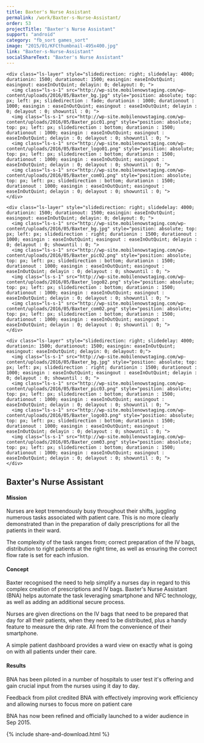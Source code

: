 ```yaml
---
title: Baxter's Nurse Assistant
permalink: /work/Baxter-s-Nurse-Assistant/
order: 53
projectTitle: "Baxter's Nurse Assistant"
support: "android"
category: "fb_sort games_sort"
image: "2015/01/KFCthumbnail-495x400.jpg"
link: "Baxter-s-Nurse-Assistant"
socialShareText: "Baxter's Nurse Assistant"
---
```

<div class="avia-layerslider solid_bottom_border">
  <div id="layerslider_1" class="ls-wp-container">

    <div class="ls-layer" style="slidedirection: right; slidedelay: 4000; durationin: 1500; durationout: 1500; easingin: easeInOutQuint; easingout: easeInOutQuint; delayin: 0; delayout: 0; ">
      <img class="ls-s-1" src="http://wp-site.mobilenowstaging.com/wp-content/uploads/2016/05/Baxter_bg.jpg" style="position: absolute; top: px; left: px; slidedirection : fade; durationin : 1000; durationout : 1000; easingin : easeInOutQuint; easingout : easeInOutQuint; delayin : 0; delayout : 0; showuntil : 0; ">
      <img class="ls-s-1" src="http://wp-site.mobilenowstaging.com/wp-content/uploads/2016/05/Baxter_pic01.png" style="position: absolute; top: px; left: px; slidedirection : bottom; durationin : 1500; durationout : 1000; easingin : easeInOutQuint; easingout : easeInOutQuint; delayin : 0; delayout : 0; showuntil : 0; ">
      <img class="ls-s-1" src="http://wp-site.mobilenowstaging.com/wp-content/uploads/2016/05/Baxter_logo01.png" style="position: absolute; top: px; left: px; slidedirection : bottom; durationin : 1500; durationout : 1000; easingin : easeInOutQuint; easingout : easeInOutQuint; delayin : 0; delayout : 0; showuntil : 0; ">
      <img class="ls-s-1" src="http://wp-site.mobilenowstaging.com/wp-content/uploads/2016/05/Baxter_com01.png" style="position: absolute; top: px; left: px; slidedirection : bottom; durationin : 1500; durationout : 1000; easingin : easeInOutQuint; easingout : easeInOutQuint; delayin : 0; delayout : 0; showuntil : 0; ">
    </div>

    <div class="ls-layer" style="slidedirection: right; slidedelay: 4000; durationin: 1500; durationout: 1500; easingin: easeInOutQuint; easingout: easeInOutQuint; delayin: 0; delayout: 0; ">
      <img class="ls-s-1" src="http://wp-site.mobilenowstaging.com/wp-content/uploads/2016/05/Baxter_bg.jpg" style="position: absolute; top: px; left: px; slidedirection : right; durationin : 1500; durationout : 1000; easingin : easeInOutQuint; easingout : easeInOutQuint; delayin : 0; delayout : 0; showuntil : 0; ">
      <img class="ls-s-1" src="http://wp-site.mobilenowstaging.com/wp-content/uploads/2016/05/Baxter_pic02.png" style="position: absolute; top: px; left: px; slidedirection : bottom; durationin : 1500; durationout : 1000; easingin : easeInOutQuint; easingout : easeInOutQuint; delayin : 0; delayout : 0; showuntil : 0; ">
      <img class="ls-s-1" src="http://wp-site.mobilenowstaging.com/wp-content/uploads/2016/05/Baxter_logo02.png" style="position: absolute; top: px; left: px; slidedirection : bottom; durationin : 1500; durationout : 1000; easingin : easeInOutQuint; easingout : easeInOutQuint; delayin : 0; delayout : 0; showuntil : 0; ">
      <img class="ls-s-1" src="http://wp-site.mobilenowstaging.com/wp-content/uploads/2016/05/Baxter_com02.png" style="position: absolute; top: px; left: px; slidedirection : bottom; durationin : 1500; durationout : 1000; easingin : easeInOutQuint; easingout : easeInOutQuint; delayin : 0; delayout : 0; showuntil : 0; ">
    </div>

    <div class="ls-layer" style="slidedirection: right; slidedelay: 4000; durationin: 1500; durationout: 1500; easingin: easeInOutQuint; easingout: easeInOutQuint; delayin: 0; delayout: 0;">
      <img class="ls-s-1" src="http://wp-site.mobilenowstaging.com/wp-content/uploads/2016/05/Baxter_bg.jpg" style="position: absolute; top: px; left: px; slidedirection : right; durationin : 1500; durationout : 1000; easingin : easeInOutQuint; easingout : easeInOutQuint; delayin : 0; delayout : 0; showuntil : 0; ">
      <img class="ls-s-1" src="http://wp-site.mobilenowstaging.com/wp-content/uploads/2016/05/Baxter_pic03.png" style="position: absolute; top: px; left: px; slidedirection : bottom; durationin : 1500; durationout : 1000; easingin : easeInOutQuint; easingout : easeInOutQuint; delayin : 0; delayout : 0; showuntil : 0; ">
      <img class="ls-s-1" src="http://wp-site.mobilenowstaging.com/wp-content/uploads/2016/05/Baxter_logo03.png" style="position: absolute; top: px; left: px; slidedirection : bottom; durationin : 1500; durationout : 1000; easingin : easeInOutQuint; easingout : easeInOutQuint; delayin : 0; delayout : 0; showuntil : 0; ">
      <img class="ls-s-1" src="http://wp-site.mobilenowstaging.com/wp-content/uploads/2016/05/Baxter_com03.png" style="position: absolute; top: px; left: px; slidedirection : bottom; durationin : 1500; durationout : 1000; easingin : easeInOutQuint; easingout : easeInOutQuint; delayin : 0; delayout : 0; showuntil : 0; ">
    </div>
  </div>
</div>

<div class="wrapper content project-detail" markdown="1">
  <h2 class="content-h2 with-bottom-line">Baxter's Nurse Assistant</h2>

#### Mission

Nurses are kept tremendously busy throughout their shifts, juggling numerous tasks associated with patient care. This is no more clearly demonstrated than in the preparation of daily prescriptions for all the patients in their ward.

The complexity of the task ranges from; correct preparation of the IV bags, distribution to right patients at the right time, as well as ensuring the correct flow rate is set for each infusion.

#### Concept

Baxter recognised the need to help simplify a nurses day in regard to this complex creation of prescriptions and IV bags. Baxter's Nurse Assistant (BNA) helps automate the task leveraging smartphone and NFC technology, as well as adding an additional secure process.

Nurses are given directions on the IV bags that need to be prepared that day for all their patients, when they need to be distributed, plus a handy feature to measure the drip rate. All from the convenience of their smartphone.

A simple patient dashboard provides a ward view on exactly what is going on with all patients under their care.

#### Results

BNA has been piloted in a number of hospitals to user test it's offering and gain crucial input from the nurses using it day to day. 

Feedback from pilot credited BNA with effectively improving work efficiency and allowing nurses to  focus more on patient care

BNA has now been refined and officially launched to a wider audience in Sep 2015.

</div>

{% include share-and-download.html %}

<script>
$(document).ready(function() {
  if (typeof $.fn.layerSlider == "undefined") {
    lsShowNotice('layerslider_1','jquery');
  }
  else if (typeof $.transit == "undefined" || typeof $.transit.modifiedForLayerSlider == "undefined") {
    lsShowNotice('layerslider_1', 'transit');
  }
  else
  {
    $("#layerslider_1").layerSlider({
      width : '1440px',
      height : '650px',
      responsive : true,
      responsiveUnder : 0,
      sublayerContainer : 0,
      autoStart : true,
      pauseOnHover : true,
      firstLayer : 1,
      animateFirstLayer : true,
      randomSlideshow : false,
      twoWaySlideshow : true,
      loops : 0,
      forceLoopNum : true,
      autoPlayVideos : true,
      autoPauseSlideshow : 'auto',
      youtubePreview : 'maxresdefault.jpg',
      keybNav : true,
      touchNav : true,
      skin : 'fullwidth',
      skinsPath : '../../css/LayerSlider/skins/',
      globalBGColor : 'transparent',
      navPrevNext : true,
      navStartStop : false,
      navButtons : true,
      hoverPrevNext : true,
      hoverBottomNav : false,
      showBarTimer : false,
      showCircleTimer : true,
      thumbnailNavigation : 'hover',
      tnWidth : 100,
      tnHeight : 60,
      tnContainerWidth : '60%',
      tnActiveOpacity : 35,
      tnInactiveOpacity : 100,
      imgPreload : true,
      yourLogo : false,
      yourLogoStyle : 'left: 10px; top: 10px;',
      yourLogoLink : false,
      yourLogoTarget : '_self',
      cbInit : function(element) { },
      cbStart : function(data) { },
      cbStop : function(data) { },
      cbPause : function(data) { },
      cbAnimStart : function(data) { },
      cbAnimStop : function(data) { },
      cbPrev : function(data) { },
      cbNext : function(data) { }
    });
  }
});
</script>
